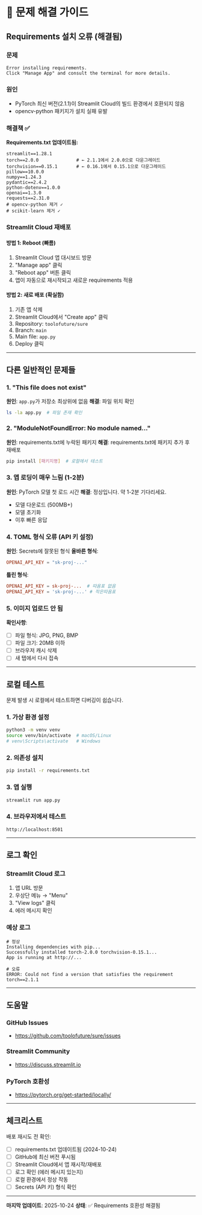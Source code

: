 # 🔧 문제 해결 가이드

## Requirements 설치 오류 (해결됨)

### 문제
```
Error installing requirements.
Click "Manage App" and consult the terminal for more details.
```

### 원인
- PyTorch 최신 버전(2.1.1)이 Streamlit Cloud의 빌드 환경에서 호환되지 않음
- opencv-python 패키지가 설치 실패 유발

### 해결책 ✅
**Requirements.txt 업데이트됨:**

```
streamlit==1.28.1
torch==2.0.0              # ← 2.1.1에서 2.0.0으로 다운그레이드
torchvision==0.15.1       # ← 0.16.1에서 0.15.1으로 다운그레이드
pillow==10.0.0
numpy==1.24.3
pydantic==2.4.2
python-dotenv==1.0.0
openai==1.3.0
requests==2.31.0
# opencv-python 제거 ✓
# scikit-learn 제거 ✓
```

### Streamlit Cloud 재배포

#### 방법 1: Reboot (빠름)
1. Streamlit Cloud 앱 대시보드 방문
2. "Manage app" 클릭
3. "Reboot app" 버튼 클릭
4. 앱이 자동으로 재시작되고 새로운 requirements 적용

#### 방법 2: 새로 배포 (확실함)
1. 기존 앱 삭제
2. Streamlit Cloud에서 "Create app" 클릭
3. Repository: `toolofuture/sure`
4. Branch: `main`
5. Main file: `app.py`
6. Deploy 클릭

---

## 다른 일반적인 문제들

### 1. "This file does not exist"
**원인**: `app.py`가 저장소 최상위에 없음
**해결**: 파일 위치 확인
```bash
ls -la app.py  # 파일 존재 확인
```

### 2. "ModuleNotFoundError: No module named..."
**원인**: requirements.txt에 누락된 패키지
**해결**: requirements.txt에 패키지 추가 후 재배포
```bash
pip install [패키지명]  # 로컬에서 테스트
```

### 3. 앱 로딩이 매우 느림 (1-2분)
**원인**: PyTorch 모델 첫 로드 시간
**해결**: 정상입니다. 약 1-2분 기다리세요.
- 모델 다운로드 (500MB+)
- 모델 초기화
- 이후 빠른 응답

### 4. TOML 형식 오류 (API 키 설정)
**원인**: Secrets에 잘못된 형식
**올바른 형식**:
```toml
OPENAI_API_KEY = "sk-proj-..."
```
**틀린 형식**:
```toml
OPENAI_API_KEY = sk-proj-...  # 따옴표 없음
OPENAI_API_KEY = 'sk-proj-...' # 작은따옴표
```

### 5. 이미지 업로드 안 됨
**확인사항**:
- [ ] 파일 형식: JPG, PNG, BMP
- [ ] 파일 크기: 20MB 이하
- [ ] 브라우저 캐시 삭제
- [ ] 새 탭에서 다시 접속

---

## 로컬 테스트

문제 발생 시 로컬에서 테스트하면 디버깅이 쉽습니다.

### 1. 가상 환경 설정
```bash
python3 -m venv venv
source venv/bin/activate  # macOS/Linux
# venv\Scripts\activate   # Windows
```

### 2. 의존성 설치
```bash
pip install -r requirements.txt
```

### 3. 앱 실행
```bash
streamlit run app.py
```

### 4. 브라우저에서 테스트
```
http://localhost:8501
```

---

## 로그 확인

### Streamlit Cloud 로그
1. 앱 URL 방문
2. 우상단 메뉴 → "Menu"
3. "View logs" 클릭
4. 에러 메시지 확인

### 예상 로그
```
# 정상
Installing dependencies with pip...
Successfully installed torch-2.0.0 torchvision-0.15.1...
App is running at http://...

# 오류
ERROR: Could not find a version that satisfies the requirement torch==2.1.1
```

---

## 도움말

### GitHub Issues
- https://github.com/toolofuture/sure/issues

### Streamlit Community
- https://discuss.streamlit.io

### PyTorch 호환성
- https://pytorch.org/get-started/locally/

---

## 체크리스트

배포 재시도 전 확인:
- [ ] requirements.txt 업데이트됨 (2024-10-24)
- [ ] GitHub에 최신 버전 푸시됨
- [ ] Streamlit Cloud에서 앱 재시작/재배포
- [ ] 로그 확인 (에러 메시지 있는지)
- [ ] 로컬 환경에서 정상 작동
- [ ] Secrets (API 키) 형식 확인

---

**마지막 업데이트**: 2025-10-24
**상태**: ✅ Requirements 호환성 해결됨
